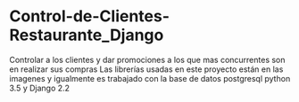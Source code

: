 # Control-de-Clientes-Restaurante_Django
Controlar a los clientes y dar promociones a los que mas concurrentes son en realizar sus compras 
Las librerías usadas en este proyecto están en las imagenes y igualmente es trabajado con la base de datos postgresql python 3.5 y Django 2.2


